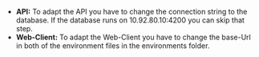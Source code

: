   - **API:** To adapt the API you have to change the connection string to the database.
     If the database runs on 10.92.80.10:4200 you can skip that step.
  - **Web-Client:** To adapt the Web-Client you have to change the base-Url in both of the environment files in the environments folder.
